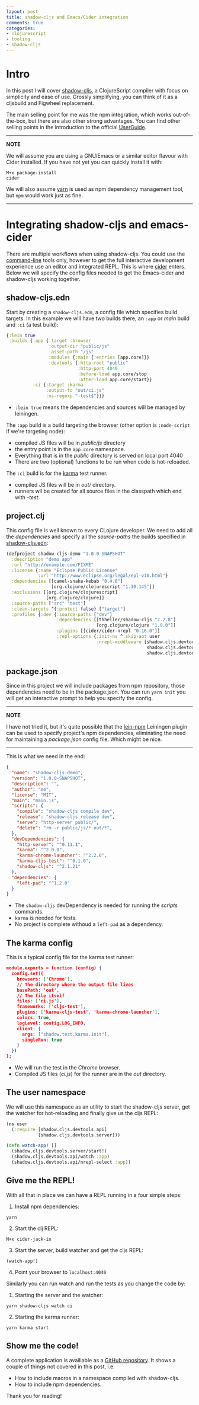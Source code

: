 ```yaml
---
layout: post
title: shadow-cljs and Emacs/Cider integration
comments: true
categories:
- clojurescript
- tooling
- shadow-cljs
---
```


# <a name="into"/>Intro

In this post I will cover [shadow-cljs](https://github.com/shadow-cljs/), a ClojureScript compiler with focus on simplicity and ease of use.
Grossly simplifying, you can think of it as a cljsbuild and Figwheel replacement.

The main selling point for me was the npm integration, which works out-of-the-box, but there are also other strong advantages.
You can find other selling points in the introduction to the official [UserGuide](https://shadow-cljs.github.io/docs/UsersGuide.html).

---
**NOTE**

We will assume you are using a GNU/Emacs or a similar editor flavour with Cider installed. If you have not yet you can quickly install it with:

```
M+x package-install
cider
```
We will also assume [yarn](https://yarnpkg.com) is used as npm dependency management tool, but `npm` would work just as fine.

---

# <a name="howto"/> Integrating shadow-cljs and emacs-cider

There are multiple workflows when using shadow-cljs. You could use the [command-line](https://shadow-cljs.github.io/docs/UsersGuide.html#_command_line) tools only, however to get the full interactive development experience use an editor and integrated REPL. This is where [cider](https://github.com/clojure-emacs/cider) enters.
Below we will specify the config files needed to get the Emacs-cider and shadow-cljs working together.

## <a name="shadow-cljs.edn">shadow-cljs.edn

Start by creating a `shadow-cljs.edn`, a config file which specifies build targets. In this example we will have two builds there, an `:app` or *main* build and `:ci` (a test build):

```clojure
{:lein true
 :builds {:app {:target :browser
                :output-dir "public/js"
                :asset-path "/js"
                :modules {:main {:entries [app.core]}}
                :devtools {:http-root "public"
                           :http-port 4040
                           :before-load app.core/stop
                           :after-load app.core/start}}
          :ci {:target :karma
               :output-to "out/ci.js"
               :ns-regexp "-test$"}}}
```

* `:lein true` means the dependencies and sources will be managed by leiningen.

The `:app` build is a build targeting the browser (other option is `:node-script` if we're targeting node):

* compiled JS files will be in *public/js* directory
* the entry point is in the `app.core` namespace.
* Everything that is in the *public* directory is served on local port 4040
* There are two (optional) functions to be run when code is hot-reloaded.

The `:ci` build is for the [karma](karma-runner.github.io) test runner.

* compiled JS files will be in *out/* directory.
* runners wil be created for all source files in the classpath which end with *-test*.

## <a name="project.clj">project.clj

This config file is well known to every CLojure developer.
We need to add all the *dependencies* and specify all the *source-paths* the builds specified in [shadow-cljs.edn](#shadow-cljs.edn):

```clojure
(defproject shadow-cljs-demo "1.0.0-SNAPSHOT"
  :description "demo app"
  :url "http://example.com/FIXME"
  :license {:name "Eclipse Public License"
            :url "http://www.eclipse.org/legal/epl-v10.html"}
  :dependencies [[camel-snake-kebab "0.4.0"]
                 [org.clojure/clojurescript "1.10.145"]]
  :exclusions [[org.clojure/clojurescript]
               [org.clojure/clojure]]
  :source-paths ["src" "test"]
  :clean-targets ^{:protect false} ["target"]
  :profiles {:dev {:source-paths ["dev"]
                   :dependencies [[thheller/shadow-cljs "2.2.8"]
                                  [org.clojure/clojure "1.9.0"]]
                   :plugins [[cider/cider-nrepl "0.16.0"]]
                   :repl-options {:init-ns ^:skip-aot user
                                  :nrepl-middleware [shadow.cljs.devtools.server.nrepl/cljs-load-file
                                                     shadow.cljs.devtools.server.nrepl/cljs-eval
                                                     shadow.cljs.devtools.server.nrepl/cljs-select]}}})
```

## <a name="package.json">package.json

Since in this project we will include packages from npm repository, those dependencies need to be in the package.json.
You can run `yarn init` you will get an interactive prompt to help you specify the config.

---
**NOTE**

I have not tried it, but it's quite possible that the [lein-npm](https://github.com/RyanMcG/lein-npm) Leiningen plugin can be used to specify project's npm dependencies, eliminating the need for maintaining a *package.json* config file.
Which might be nice.

---

This is what we need in the end:

```json
{
  "name": "shadow-cljs-demo",
  "version": "1.0.0-SNAPSHOT",
  "description": "",
  "author": "me",
  "license": "MIT",
  "main": "main.js",
  "scripts": {
    "compile": "shadow-cljs compile dev",
    "release": "shadow-cljs release dev",
    "serve": "http-server public/",
    "delete": "rm -r public/js/* out/*",
  },
  "devDependencies": {
    "http-server": "^0.11.1",
    "karma": "^2.0.0",
    "karma-chrome-launcher": "^2.2.0",
    "karma-cljs-test": "^0.1.0",
    "shadow-cljs": "^2.1.21"
  },
  "dependencies": {
    "left-pad": "^1.2.0"
  }
}
```

* The `shadow-cljs` devDependency is needed for running the *scripts* commands.
* `karma` is needed for tests.
* No project is complete withoud a `left-pad` as a dependency.

## <a name="karma">The karma config

This is a typical config file for the karma test runner:

```json
module.exports = function (config) {
  config.set({
    browsers: ['Chrome'],
    // The directory where the output file lives
    basePath: 'out',
    // The file itself
    files: ['ci.js'],
    frameworks: ['cljs-test'],
    plugins: ['karma-cljs-test', 'karma-chrome-launcher'],
    colors: true,
    logLevel: config.LOG_INFO,
    client: {
      args: ["shadow.test.karma.init"],
      singleRun: true
    }
  })
};
```

* We will run the test in the *Chrome* browser.
* Compiled JS files (*ci.js*) for the runner are in the *out* directory.

## <a name="user">The user namespace

We will use this namespace as an utility to start the shadow-cljs server, get the watcher for hot-reloading and finally give us the cljs REPL:

```clojure
(ns user
  (:require [shadow.cljs.devtools.api]
            [shadow.cljs.devtools.server]))

(defn watch-app! []
  (shadow.cljs.devtools.server/start!)
  (shadow.cljs.devtools.api/watch :app)
  (shadow.cljs.devtools.api/nrepl-select :app))
```

## <a name="repl">Give me the REPL!

With all that in place we can have a REPL running in a four simple steps:

1. Install npm dependencies:

```shell
yarn
```

2. Start the clj REPL:

```emacs
M+x cider-jack-in
```

3. Start the server, build watcher and get the cljs REPL:

```clojure
(watch-app!)
```

4. Point your browser to `localhost:4040`

Similarly you can run watch and run the tests as you change the code by:

1. Starting the server and the watcher:

```shell
yarn shadow-cljs watch ci
```

2. Starting the karma runner:

```shell
yarn karma start
```

## <a name="code">Show me the code!

A complete application is availiable as a [GitHub repository](https://github.com/fbielejec/shadow-cljs-demo).
It shows a couple of things not covered in this post, i.e.

* How to include macros in a namespace compiled with shadow-cljs.
* How to include npm dependencies.

Thank you for reading!
